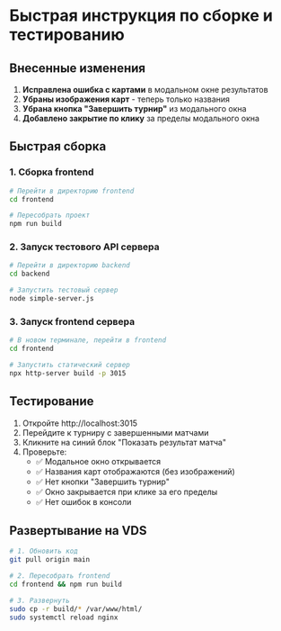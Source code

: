 # Быстрая инструкция по сборке и тестированию

## Внесенные изменения
1. **Исправлена ошибка с картами** в модальном окне результатов
2. **Убраны изображения карт** - теперь только названия
3. **Убрана кнопка "Завершить турнир"** из модального окна
4. **Добавлено закрытие по клику** за пределы модального окна

## Быстрая сборка

### 1. Сборка frontend
```bash
# Перейти в директорию frontend
cd frontend

# Пересобрать проект
npm run build
```

### 2. Запуск тестового API сервера
```bash
# Перейти в директорию backend
cd backend

# Запустить тестовый сервер
node simple-server.js
```

### 3. Запуск frontend сервера
```bash
# В новом терминале, перейти в frontend
cd frontend

# Запустить статический сервер
npx http-server build -p 3015
```

## Тестирование
1. Откройте http://localhost:3015
2. Перейдите к турниру с завершенными матчами
3. Кликните на синий блок "Показать результат матча"
4. Проверьте:
   - ✅ Модальное окно открывается
   - ✅ Названия карт отображаются (без изображений)
   - ✅ Нет кнопки "Завершить турнир"
   - ✅ Окно закрывается при клике за его пределы
   - ✅ Нет ошибок в консоли

## Развертывание на VDS
```bash
# 1. Обновить код
git pull origin main

# 2. Пересобрать frontend
cd frontend && npm run build

# 3. Развернуть
sudo cp -r build/* /var/www/html/
sudo systemctl reload nginx
``` 